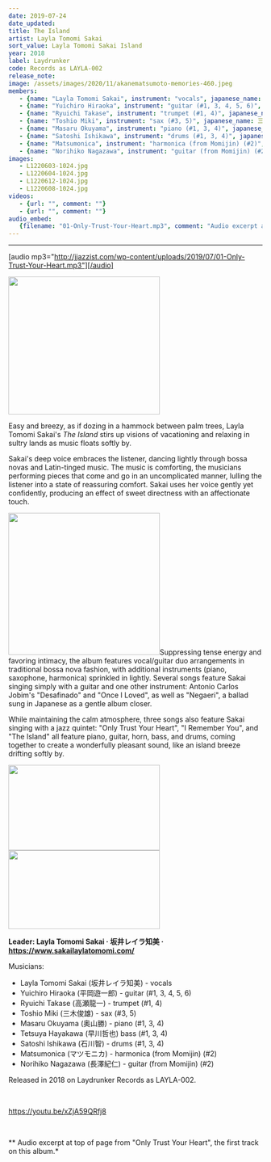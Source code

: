 ```yaml
---
date: 2019-07-24
date_updated: 
title: The Island
artist: Layla Tomomi Sakai
sort_value: Layla Tomomi Sakai Island
year: 2018
label: Laydrunker
code: Records as LAYLA-002
release_note: 
image: /assets/images/2020/11/akanematsumoto-memories-460.jpeg
members:
   - {name: "Layla Tomomi Sakai", instrument: "vocals", japanese_name: "坂井レイラ知美", url: "https://www.sakailaylatomomi.com/"}
   - {name: "Yuichiro Hiraoka", instrument: "guitar (#1, 3, 4, 5, 6)", japanese_name: 平岡遊一郎, url: ""}
   - {name: "Ryuichi Takase", instrument: "trumpet (#1, 4)", japanese_name: 高瀬龍一, url: ""}
   - {name: "Toshio Miki", instrument: "sax (#3, 5)", japanese_name: 三木俊雄, url: ""}
   - {name: "Masaru Okuyama", instrument: "piano (#1, 3, 4)", japanese_name: 奥山勝, url: ""}
   - {name: "Satoshi Ishikawa", instrument: "drums (#1, 3, 4)", japanese_name: 石川智, url: ""}
   - {name: "Matsumonica", instrument: "harmonica (from Momijin) (#2)", japanese_name: ツモニカ, url: ""}
   - {name: "Norihiko Nagazawa", instrument: "guitar (from Momijin) (#2)", japanese_name: 長澤紀仁, url: ""}
images: 
   - L1220603-1024.jpg
   - L1220604-1024.jpg
   - L1220612-1024.jpg
   - L1220608-1024.jpg
videos: 
   - {url: "", comment: ""}
   - {url: "", comment: ""}
audio_embed:
   {filename: "01-Only-Trust-Your-Heart.mp3", comment: "Audio excerpt at top of page from \"Only Trust Your Heart\", the first track on this album:"}
---
```

---
[audio mp3="http://jjazzist.com/wp-content/uploads/2019/07/01-Only-Trust-Your-Heart.mp3"][/audio]

<a href="http://jjazzist.com/wp-content/uploads/2019/07/L1220603.jpg"><img class="size-medium wp-image-4401 alignright" src="http://jjazzist.com/wp-content/uploads/2019/07/L1220603-300x273.jpg" alt="" width="300" height="273" /></a>

Easy and breezy, as if dozing in a hammock between palm trees, Layla Tomomi Sakai's *The Island* stirs up visions of vacationing and relaxing in sultry lands as music floats softly by.

Sakai's deep voice embraces the listener, dancing lightly through bossa novas and Latin-tinged music. The music is comforting, the musicians performing pieces that come and go in an uncomplicated manner, lulling the listener into a state of reassuring comfort. Sakai uses her voice gently yet confidently, producing an effect of sweet directness with an affectionate touch.

<a href="http://jjazzist.com/wp-content/uploads/2019/07/L1220604.jpg"><img class="size-medium wp-image-4402 alignright" src="http://jjazzist.com/wp-content/uploads/2019/07/L1220604-300x281.jpg" alt="" width="300" height="281" /></a>Suppressing tense energy and favoring intimacy, the album features vocal/guitar duo arrangements in traditional bossa nova fashion, with additional instruments (piano, saxophone, harmonica) sprinkled in lightly. Several songs feature Sakai singing simply with a guitar and one other instrument: Antonio Carlos Jobim's "Desafinado" and "Once I Loved", as well as "Negaeri", a ballad sung in Japanese as a gentle album closer.

While maintaining the calm atmosphere, three songs also feature Sakai singing with a jazz quintet: "Only Trust Your Heart", "I Remember You", and "The Island" all feature piano, guitar, horn, bass, and drums, coming together to create a wonderfully pleasant sound, like an island breeze drifting softly by.

<a href="http://jjazzist.com/wp-content/uploads/2019/07/L1220612.jpg"><img class="alignnone size-medium wp-image-4404" src="http://jjazzist.com/wp-content/uploads/2019/07/L1220612-300x169.jpg" alt="" width="300" height="169" /></a>
<a href="http://jjazzist.com/wp-content/uploads/2019/07/L1220608.jpg"><img class="alignnone size-medium wp-image-4403" src="http://jjazzist.com/wp-content/uploads/2019/07/L1220608-300x156.jpg" alt="" width="300" height="156" /></a>

<strong>Leader: Layla Tomomi Sakai · 坂井レイラ知美 · </strong><a href="https://www.sakailaylatomomi.com/"><strong>https://www.sakailaylatomomi.com/</strong></a>

Musicians:
<ul>
 	<li>Layla Tomomi Sakai (坂井レイラ知美) - vocals</li>
 	<li>Yuichiro Hiraoka (平岡遊一郎) - guitar (#1, 3, 4, 5, 6)</li>
 	<li>Ryuichi Takase (高瀬龍一) - trumpet (#1, 4)</li>
 	<li>Toshio Miki (三木俊雄) - sax (#3, 5)</li>
 	<li>Masaru Okuyama (奥山勝) - piano (#1, 3, 4)</li>
 	<li>Tetsuya Hayakawa (早川哲也) bass (#1, 3, 4)</li>
 	<li>Satoshi Ishikawa (石川智) - drums (#1, 3, 4)</li>
 	<li>Matsumonica (マツモニカ) - harmonica (from Momijin) (#2)</li>
 	<li>Norihiko Nagazawa (長澤紀仁) - guitar (from Momijin) (#2)</li>
</ul>
Released in 2018 on Laydrunker Records as LAYLA-002.

&nbsp;

https://youtu.be/xZjA59QRfj8

&nbsp;

** Audio excerpt at top of page from "Only Trust Your Heart", the first track on this album.*

